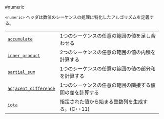 #numeric

`<numeric>` ヘッダは数値のシーケンスの処理に特化したアルゴリズムを定義する。


| | |
|-------------------------------------------------------------------------------------------------------------------------------|-----------------------------------------------------------------------------------------------------------------------------------------------------------------------------|
| [`accumulate`](./numeric/accumulate.md) | 1つのシーケンスの任意の範囲の値を足し合わせる  |
| [`inner_product`](./numeric/inner_product.md) | 2つのシーケンスの任意の範囲の値の内積を計算する |
| [`partial_sum`](./numeric/partial_sum.md) | 1つのシーケンスの任意の範囲の値の部分和を計算する  |
| [`adjacent_difference`](./numeric/adjacent_difference.md) | 1つのシーケンスの任意の範囲の隣接する値間の差を計算する |
| [`iota`](./numeric/iota.md) | 指定された値から始まる整数列を生成する。(C++11) |

